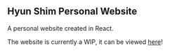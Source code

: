 ## Hyun Shim Personal Website
A personal website created in React.

The website is currently a WIP, it can be viewed [here](https://hyunshim.github.io/personalweb/)!
